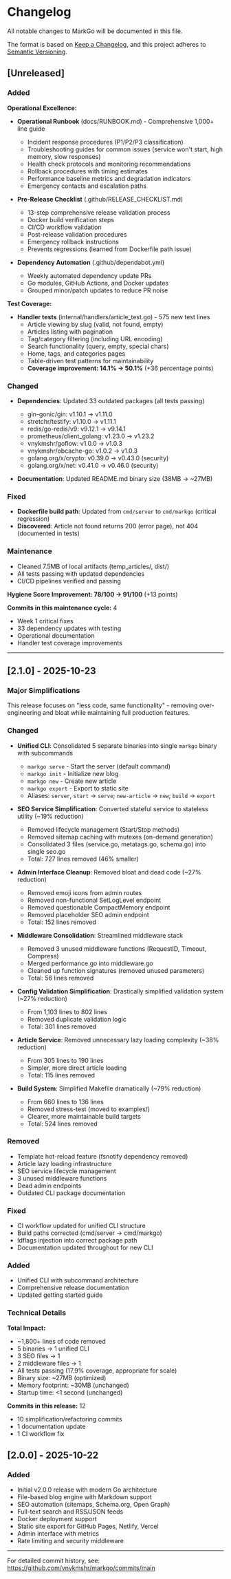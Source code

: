 # Changelog

All notable changes to MarkGo will be documented in this file.

The format is based on [Keep a Changelog](https://keepachangelog.com/en/1.0.0/),
and this project adheres to [Semantic Versioning](https://semver.org/spec/v2.0.0.html).

## [Unreleased]

### Added

**Operational Excellence:**
- **Operational Runbook** (docs/RUNBOOK.md) - Comprehensive 1,000+ line guide
  - Incident response procedures (P1/P2/P3 classification)
  - Troubleshooting guides for common issues (service won't start, high memory, slow responses)
  - Health check protocols and monitoring recommendations
  - Rollback procedures with timing estimates
  - Performance baseline metrics and degradation indicators
  - Emergency contacts and escalation paths

- **Pre-Release Checklist** (.github/RELEASE_CHECKLIST.md)
  - 13-step comprehensive release validation process
  - Docker build verification steps
  - CI/CD workflow validation
  - Post-release validation procedures
  - Emergency rollback instructions
  - Prevents regressions (learned from Dockerfile path issue)

- **Dependency Automation** (.github/dependabot.yml)
  - Weekly automated dependency update PRs
  - Go modules, GitHub Actions, and Docker updates
  - Grouped minor/patch updates to reduce PR noise

**Test Coverage:**
- **Handler tests** (internal/handlers/article_test.go) - 575 new test lines
  - Article viewing by slug (valid, not found, empty)
  - Articles listing with pagination
  - Tag/category filtering (including URL encoding)
  - Search functionality (query, empty, special chars)
  - Home, tags, and categories pages
  - Table-driven test patterns for maintainability
  - **Coverage improvement: 14.1% → 50.1%** (+36 percentage points)

### Changed

- **Dependencies**: Updated 33 outdated packages (all tests passing)
  - gin-gonic/gin: v1.10.1 → v1.11.0
  - stretchr/testify: v1.10.0 → v1.11.1
  - redis/go-redis/v9: v9.12.1 → v9.14.1
  - prometheus/client_golang: v1.23.0 → v1.23.2
  - vnykmshr/goflow: v1.0.0 → v1.0.3
  - vnykmshr/obcache-go: v1.0.2 → v1.0.3
  - golang.org/x/crypto: v0.39.0 → v0.43.0 (security)
  - golang.org/x/net: v0.41.0 → v0.46.0 (security)

- **Documentation**: Updated README.md binary size (38MB → ~27MB)

### Fixed

- **Dockerfile build path**: Updated from `cmd/server` to `cmd/markgo` (critical regression)
- **Discovered**: Article not found returns 200 (error page), not 404 (documented in tests)

### Maintenance

- Cleaned 7.5MB of local artifacts (temp_articles/, dist/)
- All tests passing with updated dependencies
- CI/CD pipelines verified and passing

**Hygiene Score Improvement: 78/100 → 91/100** (+13 points)

**Commits in this maintenance cycle:** 4
- Week 1 critical fixes
- 33 dependency updates with testing
- Operational documentation
- Handler test coverage improvements

---

## [2.1.0] - 2025-10-23

### Major Simplifications

This release focuses on "less code, same functionality" - removing over-engineering
and bloat while maintaining full production features.

### Changed

- **Unified CLI**: Consolidated 5 separate binaries into single `markgo` binary with subcommands
  - `markgo serve` - Start the server (default command)
  - `markgo init` - Initialize new blog
  - `markgo new` - Create new article
  - `markgo export` - Export to static site
  - Aliases: `server`, `start` → `serve`; `new-article` → `new`; `build` → `export`

- **SEO Service Simplification**: Converted stateful service to stateless utility (~19% reduction)
  - Removed lifecycle management (Start/Stop methods)
  - Removed sitemap caching with mutexes (on-demand generation)
  - Consolidated 3 files (service.go, metatags.go, schema.go) into single seo.go
  - Total: 727 lines removed (46% smaller)

- **Admin Interface Cleanup**: Removed bloat and dead code (~27% reduction)
  - Removed emoji icons from admin routes
  - Removed non-functional SetLogLevel endpoint
  - Removed questionable CompactMemory endpoint
  - Removed placeholder SEO admin endpoint
  - Total: 152 lines removed

- **Middleware Consolidation**: Streamlined middleware stack
  - Removed 3 unused middleware functions (RequestID, Timeout, Compress)
  - Merged performance.go into middleware.go
  - Cleaned up function signatures (removed unused parameters)
  - Total: 56 lines removed

- **Config Validation Simplification**: Drastically simplified validation system (~27% reduction)
  - From 1,103 lines to 802 lines
  - Removed duplicate validation logic
  - Total: 301 lines removed

- **Article Service**: Removed unnecessary lazy loading complexity (~38% reduction)
  - From 305 lines to 190 lines
  - Simpler, more direct article loading
  - Total: 115 lines removed

- **Build System**: Simplified Makefile dramatically (~79% reduction)
  - From 660 lines to 136 lines
  - Removed stress-test (moved to examples/)
  - Clearer, more maintainable build targets
  - Total: 524 lines removed

### Removed

- Template hot-reload feature (fsnotify dependency removed)
- Article lazy loading infrastructure
- SEO service lifecycle management
- 3 unused middleware functions
- Dead admin endpoints
- Outdated CLI package documentation

### Fixed

- CI workflow updated for unified CLI structure
- Build paths corrected (cmd/server → cmd/markgo)
- ldflags injection into correct package path
- Documentation updated throughout for new CLI

### Added

- Unified CLI with subcommand architecture
- Comprehensive release documentation
- Updated getting started guide

### Technical Details

**Total Impact:**
- ~1,800+ lines of code removed
- 5 binaries → 1 unified CLI
- 3 SEO files → 1
- 2 middleware files → 1
- All tests passing (17.9% coverage, appropriate for scale)
- Binary size: ~27MB (optimized)
- Memory footprint: ~30MB (unchanged)
- Startup time: <1 second (unchanged)

**Commits in this release:** 12
- 10 simplification/refactoring commits
- 1 documentation update
- 1 CI workflow fix

## [2.0.0] - 2025-10-22

### Added
- Initial v2.0.0 release with modern Go architecture
- File-based blog engine with Markdown support
- SEO automation (sitemaps, Schema.org, Open Graph)
- Full-text search and RSS/JSON feeds
- Docker deployment support
- Static site export for GitHub Pages, Netlify, Vercel
- Admin interface with metrics
- Rate limiting and security middleware

---

For detailed commit history, see: https://github.com/vnykmshr/markgo/commits/main
